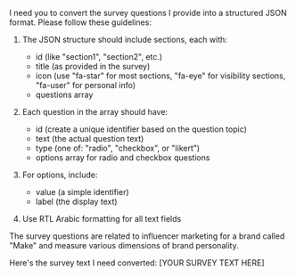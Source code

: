 I need you to convert the survey questions I provide into a structured JSON format. Please follow these guidelines:

1. The JSON structure should include sections, each with:
   - id (like "section1", "section2", etc.)
   - title (as provided in the survey)
   - icon (use "fa-star" for most sections, "fa-eye" for visibility sections, "fa-user" for personal info)
   - questions array

2. Each question in the array should have:
   - id (create a unique identifier based on the question topic)
   - text (the actual question text)
   - type (one of: "radio", "checkbox", or "likert")
   - options array for radio and checkbox questions

3. For options, include:
   - value (a simple identifier)
   - label (the display text)

4. Use RTL Arabic formatting for all text fields

The survey questions are related to influencer marketing for a brand called "Make" and measure various dimensions of brand personality.

Here's the survey text I need converted:
[YOUR SURVEY TEXT HERE]